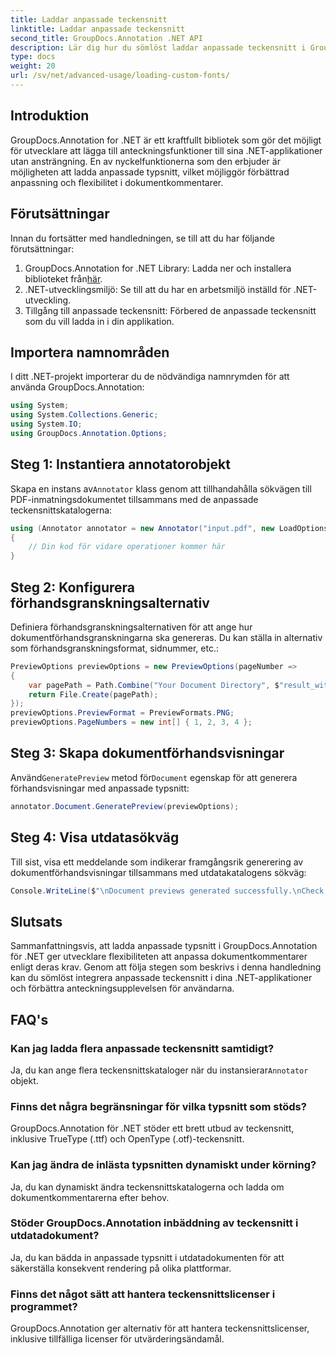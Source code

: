 ```yaml
---
title: Laddar anpassade teckensnitt
linktitle: Laddar anpassade teckensnitt
second_title: GroupDocs.Annotation .NET API
description: Lär dig hur du sömlöst laddar anpassade teckensnitt i GroupDocs.Annotation för .NET för att förbättra dokumentkommentarer. Följ våra steg-för-steg för enkel integration.
type: docs
weight: 20
url: /sv/net/advanced-usage/loading-custom-fonts/
---
```

## Introduktion
GroupDocs.Annotation for .NET är ett kraftfullt bibliotek som gör det möjligt för utvecklare att lägga till anteckningsfunktioner till sina .NET-applikationer utan ansträngning. En av nyckelfunktionerna som den erbjuder är möjligheten att ladda anpassade typsnitt, vilket möjliggör förbättrad anpassning och flexibilitet i dokumentkommentarer.
## Förutsättningar
Innan du fortsätter med handledningen, se till att du har följande förutsättningar:
1.  GroupDocs.Annotation for .NET Library: Ladda ner och installera biblioteket från[här](https://releases.groupdocs.com/annotation/net/).
2. .NET-utvecklingsmiljö: Se till att du har en arbetsmiljö inställd för .NET-utveckling.
3. Tillgång till anpassade teckensnitt: Förbered de anpassade teckensnitt som du vill ladda in i din applikation.

## Importera namnområden
I ditt .NET-projekt importerar du de nödvändiga namnrymden för att använda GroupDocs.Annotation:
```csharp
using System;
using System.Collections.Generic;
using System.IO;
using GroupDocs.Annotation.Options;
```
## Steg 1: Instantiera annotatorobjekt
 Skapa en instans av`Annotator` klass genom att tillhandahålla sökvägen till PDF-inmatningsdokumentet tillsammans med de anpassade teckensnittskatalogerna:
```csharp
using (Annotator annotator = new Annotator("input.pdf", new LoadOptions { FontDirectories = new List<string> { Constants.GetFontDirectory() } }))
{
    // Din kod för vidare operationer kommer här
}
```
## Steg 2: Konfigurera förhandsgranskningsalternativ
Definiera förhandsgranskningsalternativen för att ange hur dokumentförhandsgranskningarna ska genereras. Du kan ställa in alternativ som förhandsgranskningsformat, sidnummer, etc.:
```csharp
PreviewOptions previewOptions = new PreviewOptions(pageNumber =>
{
    var pagePath = Path.Combine("Your Document Directory", $"result_with_font_{pageNumber}.png");
    return File.Create(pagePath);
});
previewOptions.PreviewFormat = PreviewFormats.PNG;
previewOptions.PageNumbers = new int[] { 1, 2, 3, 4 };
```
## Steg 3: Skapa dokumentförhandsvisningar
 Använd`GeneratePreview` metod för`Document` egenskap för att generera förhandsvisningar med anpassade typsnitt:
```csharp
annotator.Document.GeneratePreview(previewOptions);
```
## Steg 4: Visa utdatasökväg
Till sist, visa ett meddelande som indikerar framgångsrik generering av dokumentförhandsvisningar tillsammans med utdatakatalogens sökväg:
```csharp
Console.WriteLine($"\nDocument previews generated successfully.\nCheck output in {"Your Document Directory"}.");
```

## Slutsats
Sammanfattningsvis, att ladda anpassade typsnitt i GroupDocs.Annotation för .NET ger utvecklare flexibiliteten att anpassa dokumentkommentarer enligt deras krav. Genom att följa stegen som beskrivs i denna handledning kan du sömlöst integrera anpassade teckensnitt i dina .NET-applikationer och förbättra anteckningsupplevelsen för användarna.
## FAQ's
### Kan jag ladda flera anpassade teckensnitt samtidigt?
 Ja, du kan ange flera teckensnittskataloger när du instansierar`Annotator` objekt.
### Finns det några begränsningar för vilka typsnitt som stöds?
GroupDocs.Annotation för .NET stöder ett brett utbud av teckensnitt, inklusive TrueType (.ttf) och OpenType (.otf)-teckensnitt.
### Kan jag ändra de inlästa typsnitten dynamiskt under körning?
Ja, du kan dynamiskt ändra teckensnittskatalogerna och ladda om dokumentkommentarerna efter behov.
### Stöder GroupDocs.Annotation inbäddning av teckensnitt i utdatadokument?
Ja, du kan bädda in anpassade typsnitt i utdatadokumenten för att säkerställa konsekvent rendering på olika plattformar.
### Finns det något sätt att hantera teckensnittslicenser i programmet?
GroupDocs.Annotation ger alternativ för att hantera teckensnittslicenser, inklusive tillfälliga licenser för utvärderingsändamål.